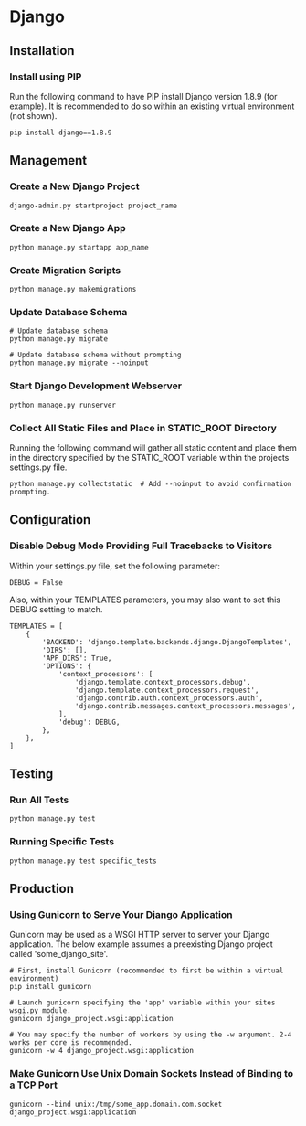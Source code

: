 # Django

## Installation

### Install using PIP

Run the following command to have PIP install Django version 1.8.9 (for example). It is recommended
to do so within an existing virtual environment (not shown).
    
    pip install django==1.8.9
    
## Management

### Create a New Django Project

    django-admin.py startproject project_name

### Create a New Django App

    python manage.py startapp app_name
    
### Create Migration Scripts

    python manage.py makemigrations

### Update Database Schema

    # Update database schema
    python manage.py migrate
    
    # Update database schema without prompting
    python manage.py migrate --noinput
    
### Start Django Development Webserver

    python manage.py runserver
    
### Collect All Static Files and Place in STATIC_ROOT Directory

Running the following command will gather all static content and place them in the directory specified by the STATIC_ROOT variable within the projects settings.py file. 

    python manage.py collectstatic  # Add --noinput to avoid confirmation prompting. 
    
## Configuration

### Disable Debug Mode Providing Full Tracebacks to Visitors

Within your settings.py file, set the following parameter:

    DEBUG = False

Also, within your TEMPLATES parameters, you may also want to set this DEBUG setting to match. 

    TEMPLATES = [
        {
            'BACKEND': 'django.template.backends.django.DjangoTemplates',
            'DIRS': [],
            'APP_DIRS': True,
            'OPTIONS': {
                'context_processors': [
                    'django.template.context_processors.debug',
                    'django.template.context_processors.request',
                    'django.contrib.auth.context_processors.auth',
                    'django.contrib.messages.context_processors.messages',
                ],
                'debug': DEBUG,
            },
        },
    ]

    
## Testing

### Run All Tests

    python manage.py test
    
### Running Specific Tests

    python manage.py test specific_tests
    
## Production

### Using Gunicorn to Serve Your Django Application

Gunicorn may be used as a WSGI HTTP server to server your Django application. The below example assumes a preexisting Django project called 'some_django_site'.

    # First, install Gunicorn (recommended to first be within a virtual environment)
    pip install gunicorn
    
    # Launch gunicorn specifying the 'app' variable within your sites wsgi.py module. 
    gunicorn django_project.wsgi:application
    
    # You may specify the number of workers by using the -w argument. 2-4 works per core is recommended.
    gunicorn -w 4 django_project.wsgi:application
    
### Make Gunicorn Use Unix Domain Sockets Instead of Binding to a TCP Port

    gunicorn --bind unix:/tmp/some_app.domain.com.socket django_project.wsgi:application